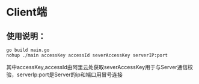 # Client端  
##  使用说明：
    go build main.go
    nohup ./main accessKey accessId severAccessKey serverIP:port
其中accessKey,accessId由阿里云处获取severAccessKey用于与Server通信校验，serverIp:port是Server的ip和端口用冒号连接  